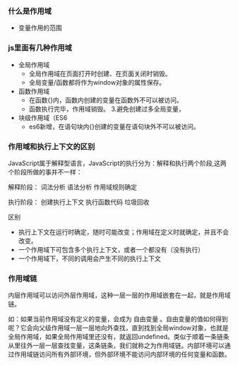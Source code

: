 ### 什么是作用域

- 变量作用的范围

### js里面有几种作用域

- 全局作用域
  - 全局作用域在页面打开时创建、在页面关闭时销毁。
  - 全局变量/函数都将作为window对象的属性保存。
- 函数作用域
  - 在函数{}内，函数内创建的变量在函数外不可以被访问。
  - 函数执行完毕，作用域销毁。
 3.避免创建过多全局变量，
- 块级作用域（ES6
  - es6新增，在语句块内{}创建的变量在语句块外不可以被访问。

### 作用域和执行上下文的区别

JavaScript属于解释型语言，JavaScript的执行分为：解释和执行两个阶段,这两个阶段所做的事并不一样：

解释阶段：
词法分析
语法分析
作用域规则确定

执行阶段：
创建执行上下文
执行函数代码
垃圾回收

区别

- 执行上下文在运行时确定，随时可能改变；作用域在定义时就确定，并且不会改变。
- 一个作用域下可包含多个执行上下文，或者一个都没有（没有执行）
- 一个作用域下，不同的调用会产生不同的执行上下文

### 作用域链

内层作用域可以访问外层作用域，这种一层一层的作用域嵌套在一起，就是作用域链。

如：如果当前作用域没有定义的变量，会成为 自由变量 。自由变量的值如何得到呢？它会向父级作用域一层一层地向外查找，直到找到全局window对象，也就是全局作用域，如果全局作用域里还没有，就返回undefined。类似于顺着一条链条从里往外一层一层查找变量，这条链条，我们就称之为作用域链。内部环境可以通过作用域链访问所有外部环境，但外部环境不能访问内部环境的任何变量和函数。